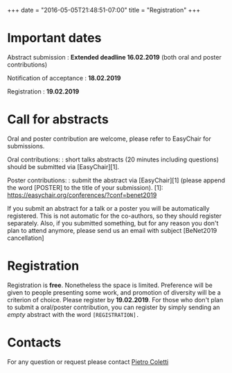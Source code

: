 +++
date = "2016-05-05T21:48:51-07:00"
title = "Registration"
+++


# Important dates

Abstract submission
:   **Extended deadline 16.02.2019** (both oral and poster contributions)

Notification of acceptance
:   **18.02.2019**

Registration 
:   **19.02.2019**

# Call for abstracts

Oral and poster contribution are welcome, please refer to EasyChair for submissions.

Oral contributions: : short talks abstracts (20 minutes including questions) should be submitted via [EasyChair][1].




Poster contributions: : submit the abstract via [EasyChair][1] (please append the word [POSTER] to the title of your submission).
[1]: https://easychair.org/conferences/?conf=benet2019

If you submit an abstract for a talk or a poster you will be automatically registered. This is not automatic for the co-authors, so they should register separately. Also, if you submitted something, but for any reason you don't plan to attend anymore, please send us an email with subject [BeNet2019 cancellation]

# Registration

Registration is **free**. Nonetheless the space is limited. Preference will be given to people presenting some work, and promotion of diversity will be a criterion of choice.
Please register by **19.02.2019**.
For those who don't plan to submit a oral/poster contribution,
you can register by simply sending an *empty* abstract with the
word `[REGISTRATION].`  
<!--
#[1]: https://easychair.org/conferences/?conf=benet2017 "EasyChair"
-->
# Contacts
 
For any question or request please contact
[Pietro Coletti](<mailto:pietro.coletti@uhasselt.be>)
